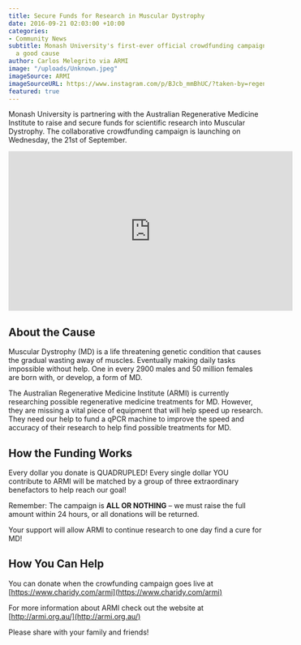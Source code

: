 ```yaml
---
title: Secure Funds for Research in Muscular Dystrophy
date: 2016-09-21 02:03:00 +10:00
categories:
- Community News
subtitle: Monash University's first-ever official crowdfunding campaign is up for
  a good cause
author: Carlos Melegrito via ARMI
image: "/uploads/Unknown.jpeg"
imageSource: ARMI
imageSourceURL: https://www.instagram.com/p/BJcb_mmBhUC/?taken-by=regener8au
featured: true
---
```


Monash University is partnering with the Australian Regenerative Medicine Institute to raise and secure funds for scientific research into Muscular Dystrophy. The collaborative crowdfunding campaign is launching on Wednesday, the 21st of September.

<iframe width="560" height="315" src="https://www.youtube.com/embed/6iApht0qgDc" frameborder="0" allowfullscreen></iframe>

## About the Cause

Muscular Dystrophy (MD) is a life threatening genetic condition that causes the gradual wasting away of muscles. Eventually making daily tasks impossible without help. One in every 2900 males and 50 million females are born with, or develop, a form of MD.

The Australian Regenerative Medicine Institute (ARMI) is currently researching possible regenerative medicine treatments for MD. However, they are missing a vital piece of equipment that will help speed up research. They need our help to fund a qPCR machine to improve the speed and accuracy of their research to help find possible treatments for MD.

## How the Funding Works

Every dollar you donate is QUADRUPLED! Every single dollar YOU contribute to ARMI will be matched by a group of three extraordinary benefactors to help reach our goal!

Remember: The campaign is **ALL OR NOTHING** – we must raise the full amount within 24 hours, or all donations will be returned.

Your support will allow ARMI to continue research to one day find a cure for MD!

## How You Can Help

You can donate when the crowfunding campaign goes live at [https://www.charidy.com/armi](https://www.charidy.com/armi)

For more information about ARMI check out the website at [http://armi.org.au/](http://armi.org.au/)

Please share with your family and friends!